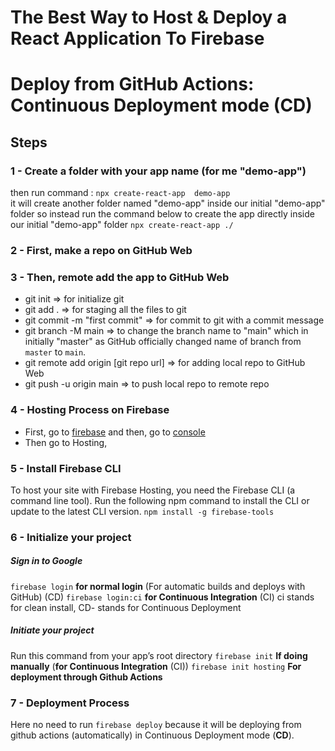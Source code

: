 # The Best Way to Host & Deploy a React Application To Firebase

# Deploy from GitHub Actions: Continuous Deployment mode (**CD**)
## Steps
### 1 - Create a folder with your app name (for me "demo-app")

then run command :  `npx create-react-app  demo-app`  
it will create another folder named "demo-app" inside our initial "demo-app" folder
so instead run the command below to create the app directly inside our initial "demo-app" folder
`npx create-react-app ./`

### 2 - First, make a repo on GitHub Web 

### 3 - Then, remote add the app to GitHub Web
- git init => for initialize git
- git add . => for staging all the files to git
- git commit -m "first commit" => for commit to git with a commit message
- git branch -M main => to change the branch name to "main" which in initially "master" as GitHub officially changed name of branch from `master` to `main`.
- git remote add origin [git repo url] => for adding local repo to GitHub Web
- git push -u origin main => to push local repo to remote repo

### 4 - Hosting Process on Firebase
- First, go to [firebase](https://firebase.google.com/) and then, go to [console](https://console.firebase.google.com/)
- Then go to Hosting, 

### 5 - Install Firebase CLI
To host your site with Firebase Hosting, you need the Firebase CLI (a command line tool).
Run the following npm command to install the CLI or update to the latest CLI version. 
`npm install -g firebase-tools`

### 6 - Initialize your project
##### Sign in to Google
`firebase login`  **for normal login** (For automatic builds and deploys with GitHub) (CD)
`firebase login:ci` **for Continuous Integration** (CI)
ci stands for clean install, CD- stands for Continuous Deployment

##### Initiate your project
Run this command from your app’s root directory
`firebase init` **If doing manually** (**for Continuous Integration** (CI))
`firebase init hosting` **For deployment through Github Actions**
### 7 -  Deployment Process
Here no need to run `firebase deploy` because it will be deploying from github actions (automatically) in Continuous Deployment mode (**CD**).

